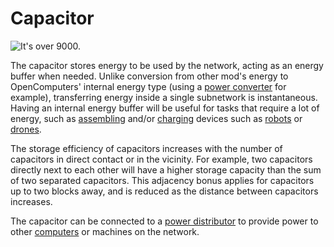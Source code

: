 # Capacitor

![It's over 9000.](oredict:oc:capacitor)

The capacitor stores energy to be used by the network, acting as an energy buffer when needed. Unlike conversion from other mod's energy to OpenComputers' internal energy type (using a [power converter](powerConverter.md) for example), transferring energy inside a single subnetwork is instantaneous. Having an internal energy buffer will be useful for tasks that require a lot of energy, such as [assembling](assembler.md) and/or [charging](charger.md) devices such as [robots](robot.md) or [drones](../item/drone.md). 

The storage efficiency of capacitors increases with the number of capacitors in direct contact or in the vicinity. For example, two capacitors directly next to each other will have a higher storage capacity than the sum of two separated capacitors. This adjacency bonus applies for capacitors up to two blocks away, and is reduced as the distance between capacitors increases.

The capacitor can be connected to a [power distributor](powerDistributor.md) to provide power to other [computers](../general/computer.md) or machines on the network.
